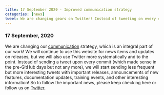 ```yaml
---
title: 17 September 2020 - Improved communication strategy
categories: [news]
tweet: We are changing gears on Twitter! Instead of tweeting on every commit, we'll send less frequent but more interesting tweets: important releases, new features, and other contributions! Make sure to check https://github.com/fieldtrip & http://www.fieldtriptoolbox.org/discussion_list.
---
```


### 17 September, 2020

We are changing our [communication](/development/guideline/communication) strategy, which is an integral part of our work! We will continue to use this website for news items and updates on releases, but we will also use Twitter more systematically and to the point. Instead of sending a tweet upon every commit (which made sense in the pre-GitHub days but not any more), we will start sending less frequent but more interesting tweets with important releases, announcements of new features, documentation updates, training events, and other interesting information! So to follow the important news, please keep checking here or follow us on [Twitter](https://twitter.com/fieldtriptoolbx).

